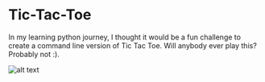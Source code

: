 # Tic-Tac-Toe
In my learning python journey, I thought it would be a fun challenge to create a command line version of Tic Tac Toe. Will anybody ever play this? Probably not :). 


![alt text](https://miro.medium.com/max/395/1*mIjIjWIUc45MQjLDVkOC-w.png)
